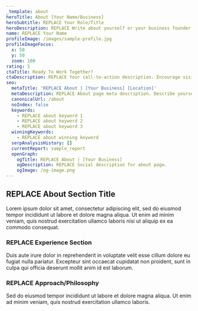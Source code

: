 ```yaml
---
_template: about
heroTitle: About [Your Name/Business]
heroSubtitle: REPLACE Your Role/Title
heroDescription: REPLACE Write about yourself or your business founder. Include years of experience, specialties, and unique approach. Lorem ipsum dolor sit amet, consectetur adipiscing elit, sed do eiusmod tempor incididunt ut labore et dolore magna aliqua.
name: REPLACE Your Name
profileImage: /images/sample-profile.jpg
profileImageFocus:
  x: 50
  y: 50
  zoom: 100
rating: 5
ctaTitle: Ready To Work Together?
ctaDescription: REPLACE Your call-to-action description. Encourage visitors to take the next step with your business. Lorem ipsum dolor sit amet consectetur adipiscing elit.
seo:
  metaTitle: 'REPLACE About | [Your Business] [Location]'
  metaDescription: REPLACE About page meta description. Describe yourself and your expertise. Keep under 160 characters.
  canonicalUrl: /about
  noIndex: false
  keywords:
    - REPLACE about keyword 1
    - REPLACE about keyword 2
    - REPLACE about keyword 3
  winningKeywords:
    - REPLACE about winning keyword
  serpAnalysisHistory: []
  currentReport: sample_report
  openGraph:
    ogTitle: REPLACE About | [Your Business]
    ogDescription: REPLACE Social description for about page.
    ogImage: /og-image.png
---
```


## REPLACE About Section Title

Lorem ipsum dolor sit amet, consectetur adipiscing elit, sed do eiusmod tempor incididunt ut labore et dolore magna aliqua. Ut enim ad minim veniam, quis nostrud exercitation ullamco laboris nisi ut aliquip ex ea commodo consequat.

### REPLACE Experience Section

Duis aute irure dolor in reprehenderit in voluptate velit esse cillum dolore eu fugiat nulla pariatur. Excepteur sint occaecat cupidatat non proident, sunt in culpa qui officia deserunt mollit anim id est laborum.

### REPLACE Approach/Philosophy

Sed do eiusmod tempor incididunt ut labore et dolore magna aliqua. Ut enim ad minim veniam, quis nostrud exercitation ullamco laboris.